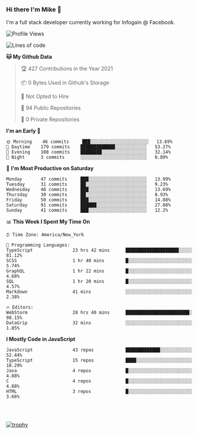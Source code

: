 ### Hi there I'm Mike 👋
I'm a full stack developer currently working for Infogain @ Facebook.

<!--START_SECTION:waka-->
![Profile Views](http://img.shields.io/badge/Profile%20Views-0-blue)

![Lines of code](https://img.shields.io/badge/From%20Hello%20World%20I%27ve%20Written-1.3%20million%20lines%20of%20code-blue)

**🐱 My Github Data** 

> 🏆 427 Contributions in the Year 2021
 > 
> 📦 0 Bytes Used in Github's Storage 
 > 
> 🚫 Not Opted to Hire
 > 
> 📜 94 Public Repositories 
 > 
> 🔑 0 Private Repositories  
 > 
**I'm an Early 🐤** 

```text
🌞 Morning    46 commits     ███░░░░░░░░░░░░░░░░░░░░░░   13.69% 
🌆 Daytime    179 commits    █████████████░░░░░░░░░░░░   53.27% 
🌃 Evening    108 commits    ████████░░░░░░░░░░░░░░░░░   32.14% 
🌙 Night      3 commits      ░░░░░░░░░░░░░░░░░░░░░░░░░   0.89%

```
📅 **I'm Most Productive on Saturday** 

```text
Monday       47 commits     ███░░░░░░░░░░░░░░░░░░░░░░   13.99% 
Tuesday      31 commits     ██░░░░░░░░░░░░░░░░░░░░░░░   9.23% 
Wednesday    46 commits     ███░░░░░░░░░░░░░░░░░░░░░░   13.69% 
Thursday     30 commits     ██░░░░░░░░░░░░░░░░░░░░░░░   8.93% 
Friday       50 commits     ███░░░░░░░░░░░░░░░░░░░░░░   14.88% 
Saturday     91 commits     ██████░░░░░░░░░░░░░░░░░░░   27.08% 
Sunday       41 commits     ███░░░░░░░░░░░░░░░░░░░░░░   12.2%

```


📊 **This Week I Spent My Time On** 

```text
⌚︎ Time Zone: America/New_York

💬 Programming Languages: 
TypeScript               23 hrs 42 mins      ████████████████████░░░░░   81.12% 
SCSS                     1 hr 40 mins        █░░░░░░░░░░░░░░░░░░░░░░░░   5.74% 
GraphQL                  1 hr 22 mins        █░░░░░░░░░░░░░░░░░░░░░░░░   4.68% 
SQL                      1 hr 20 mins        █░░░░░░░░░░░░░░░░░░░░░░░░   4.57% 
Markdown                 41 mins             ░░░░░░░░░░░░░░░░░░░░░░░░░   2.38%

🔥 Editors: 
WebStorm                 28 hrs 40 mins      ████████████████████████░   98.15% 
DataGrip                 32 mins             ░░░░░░░░░░░░░░░░░░░░░░░░░   1.85%

```

**I Mostly Code in JavaScript** 

```text
JavaScript               43 repos            █████████████░░░░░░░░░░░░   52.44% 
TypeScript               15 repos            ████░░░░░░░░░░░░░░░░░░░░░   18.29% 
Java                     4 repos             █░░░░░░░░░░░░░░░░░░░░░░░░   4.88% 
C                        4 repos             █░░░░░░░░░░░░░░░░░░░░░░░░   4.88% 
HTML                     3 repos             █░░░░░░░░░░░░░░░░░░░░░░░░   3.66%

```



<!--END_SECTION:waka-->

##### &nbsp;
[![trophy](https://github-profile-trophy.vercel.app/?username=uptonm&theme=dracula)](https://github.com/ryo-ma/github-profile-trophy)

